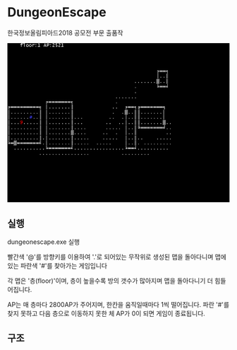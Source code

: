 # DungeonEscape
한국정보올림피아드2018 공모전 부문 출품작

![Alt text](dungeon.png)

실행
---------------------
dungeonescape.exe 실행

빨간색 '@'를 방향키를 이용하여 '.'로 되어있는 무작위로 생성된 맵을 돌아다니며 맵에 있는 파란색 '#'를 찾아가는 게임입니다

각 맵은 '층(floor)'이며, 층이 높을수록 방의 갯수가 많아지며 맵을 돌아다니기 더 힘들어집니다.

AP는 매 층마다 2800AP가 주어지며, 한칸을 움직일때마다 1씩 떨어집니다. 파란 '#'를 찾지 못하고 다음 층으로 이동하지 못한 체 AP가 0이 되면 게임이 종료됩니다.

구조
--------------
